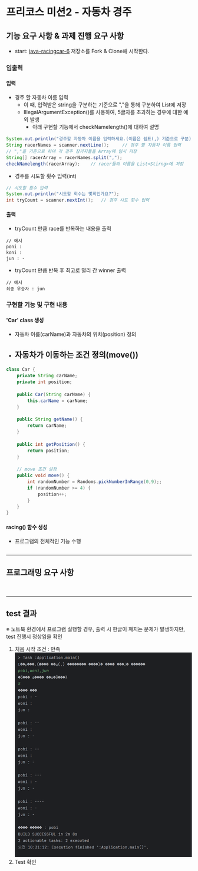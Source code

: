 # 프리코스 미션2 - 자동차 경주

## 기능 요구 사항 & 과제 진행 요구 사항
- start: [java-racingcar-6](https://github.com/woowacourse-precourse/java-racingcar-6) 저장소를 Fork & Clone해 시작한다.
### 입출력
#### 입력
- 경주 할 자동차 이름 입력
  - 이 때, 입력받은 string을 구분하는 기준으로 ","을 통해 구분하여 List에 저장
  - IllegalArgumentException()를 사용하여, 5글자를 초과하는 경우에 대한 예외 발생
    - 아래 구현할 기능에서 checkNamelength()에 대하여 설명
```java
System.out.println("경주할 자동차 이름을 입력하세요.(이름은 쉼표(,) 기준으로 구분)");
String racerNames = scanner.nextLine();     // 경주 할 자동차 이름 입력
// ","을 기준으로 하여 각 경주 참가자들을 Array에 임시 저장
String[] racerArray = racerNames.split(",");
checkNamelength(racerArray);    // racer들의 이름을 List<Stirng>에 저장
```
- 경주를 시도할 횟수 입력(int)
```java
// 시도할 횟수 입력
System.out.println("시도할 회수는 몇회인가요?");
int tryCount = scanner.nextInt();   // 경주 시도 횟수 입력
```


#### 출력
- tryCount 만큼 race를 반복하는 내용을 출력
```
// 에시
poni : 
koni : 
jun : -
```
- tryCount 만큼 반복 후 최고로 멀리 간 winner 출력
```
// 에시
최종 우승자 : jun
```

### 구현할 기능 및 구현 내용
#### 'Car' class 생성
- 자동차 이름(carName)과 자동차의 위치(position) 정의
- 자동차가 이동하는 조건 정의(move())
  - 
```java
class Car {
    private String carName;
    private int position;

    public Car(String carName) {
        this.carName = carName;
    }

    public String getName() {
        return carName;
    }

    public int getPosition() {
        return position;
    }

    // move 조건 설정
    public void move() {
        int randomNumber = Randoms.pickNumberInRange(0,9);;
        if (randomNumber >= 4) {
            position++;
        }
    }
}
```

#### racing() 함수 생성
- 프로그램의 전체적인 기능 수행

```java

```



--- 

## 프로그래밍 요구 사항
### 

```java

```

```java

```
---
## test 결과
※ 노트북 환경에서 프로그램 실행할 경우, 출력 시 한글이 깨지는 문제가 발생하지만, test 진행시 정상임을 확인
1. 처음 시작 조건 : 만족
![img.png](img.png)
2. Test 확인

